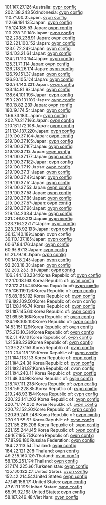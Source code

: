 101.167.27.126:Australia: [ovpn config](vpn/101_167_27_126.ovpn)  
202.138.243.56:Indonesia: [ovpn config](vpn/202_138_243_56.ovpn)  
110.74.86.3:Japan: [ovpn config](vpn/110_74_86_3.ovpn)  
112.69.191.135:Japan: [ovpn config](vpn/112_69_191_135.ovpn)  
115.124.185.53:Japan: [ovpn config](vpn/115_124_185_53.ovpn)  
119.228.30.168:Japan: [ovpn config](vpn/119_228_30_168.ovpn)  
122.208.238.91:Japan: [ovpn config](vpn/122_208_238_91.ovpn)  
122.221.100.152:Japan: [ovpn config](vpn/122_221_100_152.ovpn)  
123.0.72.249:Japan: [ovpn config](vpn/123_0_72_249.ovpn)  
124.103.21.64:Japan: [ovpn config](vpn/124_103_21_64.ovpn)  
124.211.110.154:Japan: [ovpn config](vpn/124_211_110_154.ovpn)  
125.31.71.114:Japan: [ovpn config](vpn/125_31_71_114.ovpn)  
126.218.26.174:Japan: [ovpn config](vpn/126_218_26_174.ovpn)  
126.79.151.37:Japan: [ovpn config](vpn/126_79_151_37.ovpn)  
126.80.105.124:Japan: [ovpn config](vpn/126_80_105_124.ovpn)  
126.94.143.231:Japan: [ovpn config](vpn/126_94_143_231.ovpn)  
133.114.81.98:Japan: [ovpn config](vpn/133_114_81_98.ovpn)  
138.64.101.196:Japan: [ovpn config](vpn/138_64_101_196.ovpn)  
153.220.131.102:Japan: [ovpn config](vpn/153_220_131_102.ovpn)  
180.18.82.239:Japan: [ovpn config](vpn/180_18_82_239.ovpn)  
180.19.174.54:Japan: [ovpn config](vpn/180_19_174_54.ovpn)  
1.66.33.183:Japan: [ovpn config](vpn/1_66_33_183.ovpn)  
202.70.217.166:Japan: [ovpn config](vpn/202_70_217_166.ovpn)  
210.131.172.108:Japan: [ovpn config](vpn/210_131_172_108.ovpn)  
211.124.137.220:Japan: [ovpn config](vpn/211_124_137_220.ovpn)  
219.100.37.104:Japan: [ovpn config](vpn/219_100_37_104.ovpn)  
219.100.37.105:Japan: [ovpn config](vpn/219_100_37_105.ovpn)  
219.100.37.107:Japan: [ovpn config](vpn/219_100_37_107.ovpn)  
219.100.37.13:Japan: [ovpn config](vpn/219_100_37_13.ovpn)  
219.100.37.177:Japan: [ovpn config](vpn/219_100_37_177.ovpn)  
219.100.37.182:Japan: [ovpn config](vpn/219_100_37_182.ovpn)  
219.100.37.19:Japan: [ovpn config](vpn/219_100_37_19.ovpn)  
219.100.37.31:Japan: [ovpn config](vpn/219_100_37_31.ovpn)  
219.100.37.49:Japan: [ovpn config](vpn/219_100_37_49.ovpn)  
219.100.37.51:Japan: [ovpn config](vpn/219_100_37_51.ovpn)  
219.100.37.55:Japan: [ovpn config](vpn/219_100_37_55.ovpn)  
219.100.37.58:Japan: [ovpn config](vpn/219_100_37_58.ovpn)  
219.100.37.86:Japan: [ovpn config](vpn/219_100_37_86.ovpn)  
219.100.37.87:Japan: [ovpn config](vpn/219_100_37_87.ovpn)  
219.100.37.96:Japan: [ovpn config](vpn/219_100_37_96.ovpn)  
219.104.233.4:Japan: [ovpn config](vpn/219_104_233_4.ovpn)  
221.246.0.213:Japan: [ovpn config](vpn/221_246_0_213.ovpn)  
223.216.227.171:Japan: [ovpn config](vpn/223_216_227_171.ovpn)  
223.218.92.193:Japan: [ovpn config](vpn/223_218_92_193.ovpn)  
36.13.140.189:Japan: [ovpn config](vpn/36_13_140_189.ovpn)  
39.110.137.186:Japan: [ovpn config](vpn/39_110_137_186.ovpn)  
60.67.84.176:Japan: [ovpn config](vpn/60_67_84_176.ovpn)  
60.96.87.13:Japan: [ovpn config](vpn/60_96_87_13.ovpn)  
61.21.79.18:Japan: [ovpn config](vpn/61_21_79_18.ovpn)  
90.149.8.248:Japan: [ovpn config](vpn/90_149_8_248.ovpn)  
92.203.18.30:Japan: [ovpn config](vpn/92_203_18_30.ovpn)  
92.203.233.181:Japan: [ovpn config](vpn/92_203_233_181.ovpn)  
106.244.133.234:Korea Republic of: [ovpn config](vpn/106_244_133_234.ovpn)  
112.170.18.168:Korea Republic of: [ovpn config](vpn/112_170_18_168.ovpn)  
112.172.214.249:Korea Republic of: [ovpn config](vpn/112_172_214_249.ovpn)  
115.136.119.126:Korea Republic of: [ovpn config](vpn/115_136_119_126.ovpn)  
115.88.185.192:Korea Republic of: [ovpn config](vpn/115_88_185_192.ovpn)  
119.192.109.50:Korea Republic of: [ovpn config](vpn/119_192_109_50.ovpn)  
121.128.146.74:Korea Republic of: [ovpn config](vpn/121_128_146_74.ovpn)  
121.187.145.64:Korea Republic of: [ovpn config](vpn/121_187_145_64.ovpn)  
121.66.55.168:Korea Republic of: [ovpn config](vpn/121_66_55_168.ovpn)  
124.198.105.113:Korea Republic of: [ovpn config](vpn/124_198_105_113.ovpn)  
14.53.151.129:Korea Republic of: [ovpn config](vpn/14_53_151_129.ovpn)  
175.213.10.36:Korea Republic of: [ovpn config](vpn/175_213_10_36.ovpn)  
182.31.49.19:Korea Republic of: [ovpn config](vpn/182_31_49_19.ovpn)  
1.215.88.226:Korea Republic of: [ovpn config](vpn/1_215_88_226.ovpn)  
1.239.227.159:Korea Republic of: [ovpn config](vpn/1_239_227_159.ovpn)  
210.204.118.139:Korea Republic of: [ovpn config](vpn/210_204_118_139.ovpn)  
211.184.113.133:Korea Republic of: [ovpn config](vpn/211_184_113_133.ovpn)  
211.184.24.38:Korea Republic of: [ovpn config](vpn/211_184_24_38.ovpn)  
211.192.181.87:Korea Republic of: [ovpn config](vpn/211_192_181_87.ovpn)  
211.194.240.41:Korea Republic of: [ovpn config](vpn/211_194_240_41.ovpn)  
211.48.34.98:Korea Republic of: [ovpn config](vpn/211_48_34_98.ovpn)  
218.147.111.238:Korea Republic of: [ovpn config](vpn/218_147_111_238.ovpn)  
218.159.228.85:Korea Republic of: [ovpn config](vpn/218_159_228_85.ovpn)  
219.248.93.154:Korea Republic of: [ovpn config](vpn/219_248_93_154.ovpn)  
220.122.141.202:Korea Republic of: [ovpn config](vpn/220_122_141_202.ovpn)  
220.71.174.232:Korea Republic of: [ovpn config](vpn/220_71_174_232.ovpn)  
220.72.152.20:Korea Republic of: [ovpn config](vpn/220_72_152_20.ovpn)  
220.89.249.248:Korea Republic of: [ovpn config](vpn/220_89_249_248.ovpn)  
220.93.55.62:Korea Republic of: [ovpn config](vpn/220_93_55_62.ovpn)  
221.155.215.208:Korea Republic of: [ovpn config](vpn/221_155_215_208.ovpn)  
221.155.244.145:Korea Republic of: [ovpn config](vpn/221_155_244_145.ovpn)  
49.167.195.75:Korea Republic of: [ovpn config](vpn/49_167_195_75.ovpn)  
77.87.99.180:Russian Federation: [ovpn config](vpn/77_87_99_180.ovpn)  
184.22.113.54:Thailand: [ovpn config](vpn/184_22_113_54.ovpn)  
184.22.121.208:Thailand: [ovpn config](vpn/184_22_121_208.ovpn)  
49.228.160.129:Thailand: [ovpn config](vpn/49_228_160_129.ovpn)  
58.136.251.174:Thailand: [ovpn config](vpn/58_136_251_174.ovpn)  
217.174.225.66:Turkmenistan: [ovpn config](vpn/217_174_225_66.ovpn)  
135.180.122.27:United States: [ovpn config](vpn/135_180_122_27.ovpn)  
152.42.214.54:United States: [ovpn config](vpn/152_42_214_54.ovpn)  
47.149.156.171:United States: [ovpn config](vpn/47_149_156_171.ovpn)  
47.6.131.195:United States: [ovpn config](vpn/47_6_131_195.ovpn)  
65.99.92.168:United States: [ovpn config](vpn/65_99_92_168.ovpn)  
58.187.249.48:Viet Nam: [ovpn config](vpn/58_187_249_48.ovpn)  
